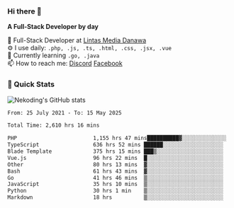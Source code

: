 ### Hi there 👋

**A Full-Stack Developer by day**

🔭 Full-Stack Developer at [Lintas Media Danawa](https://www.lintasmediadanawa.com/)  
⚙️ I use daily: `.php, .js, .ts, .html, .css, .jsx, .vue`  
🌱 Currently learning `.go, .java`  
📫 How to reach me: [Discord](https://discordapp.com/users/984448732999327766)  [Facebook](https://fb.me/tyvandi)  

### 🚀 Quick Stats  

![Nekoding's GitHub stats](https://github-readme-stats.vercel.app/api?username=nekoding&show_icons=true)

<!--START_SECTION:waka-->

```txt
From: 25 July 2021 - To: 15 May 2025

Total Time: 2,610 hrs 16 mins

PHP                        1,155 hrs 47 mins██████████▓░░░░░░░░░░░░░░   42.96 %
TypeScript                 636 hrs 52 mins ██████░░░░░░░░░░░░░░░░░░░   23.67 %
Blade Template             375 hrs 15 mins ███▒░░░░░░░░░░░░░░░░░░░░░   13.95 %
Vue.js                     96 hrs 22 mins  █░░░░░░░░░░░░░░░░░░░░░░░░   03.58 %
Other                      80 hrs 13 mins  ▓░░░░░░░░░░░░░░░░░░░░░░░░   02.98 %
Bash                       61 hrs 43 mins  ▓░░░░░░░░░░░░░░░░░░░░░░░░   02.29 %
Go                         41 hrs 46 mins  ▒░░░░░░░░░░░░░░░░░░░░░░░░   01.55 %
JavaScript                 35 hrs 10 mins  ▒░░░░░░░░░░░░░░░░░░░░░░░░   01.31 %
Python                     30 hrs 1 min    ▒░░░░░░░░░░░░░░░░░░░░░░░░   01.12 %
Markdown                   18 hrs          ▒░░░░░░░░░░░░░░░░░░░░░░░░   00.67 %
```

<!--END_SECTION:waka-->

<!--
**nekoding/nekoding** is a ✨ _special_ ✨ repository because its `README.md` (this file) appears on your GitHub profile.

Here are some ideas to get you started:

- 🔭 I’m currently working on ...
- 🌱 I’m currently learning ...
- 👯 I’m looking to collaborate on ...
- 🤔 I’m looking for help with ...
- 💬 Ask me about ...
- 📫 How to reach me: ...
- 😄 Pronouns: ...
- ⚡ Fun fact: ...
-->
